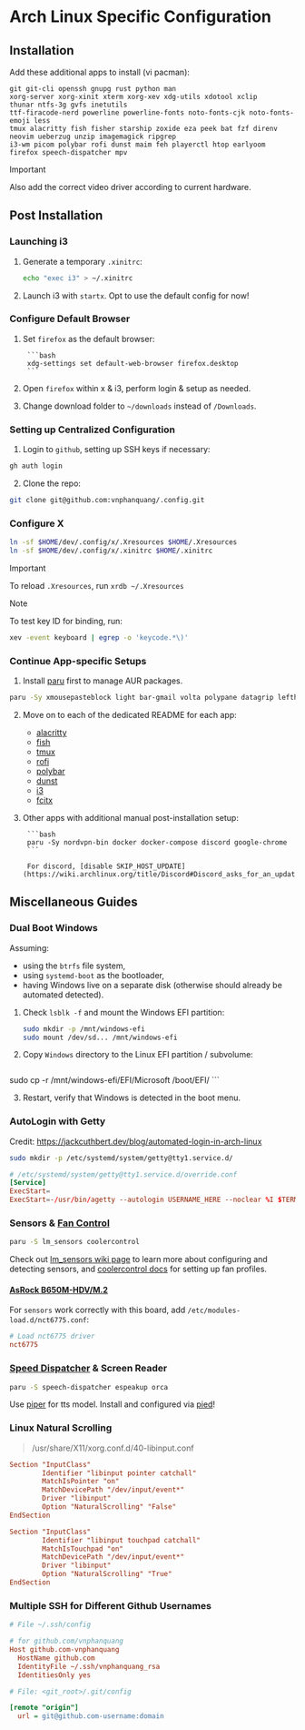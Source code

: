 # Arch Linux Specific Configuration

## Installation

Add these additional apps to install (vi pacman):

```
git git-cli openssh gnupg rust python man
xorg-server xorg-xinit xterm xorg-xev xdg-utils xdotool xclip
thunar ntfs-3g gvfs inetutils
ttf-firacode-nerd powerline powerline-fonts noto-fonts-cjk noto-fonts-emoji less
tmux alacritty fish fisher starship zoxide eza peek bat fzf direnv
neovim ueberzug unzip imagemagick ripgrep
i3-wm picom polybar rofi dunst maim feh playerctl htop earlyoom
firefox speech-dispatcher mpv
```

> [!IMPORTANT]
> Also add the correct video driver according to current hardware.

## Post Installation

### Launching i3

1. Generate a temporary `.xinitrc`:

	```bash
	echo "exec i3" > ~/.xinitrc
	```

2. Launch i3 with `startx`. Opt to use the default config for now!

### Configure Default Browser

1. Set `firefox` as the default browser:

		```bash
		xdg-settings set default-web-browser firefox.desktop
		```

2. Open `firefox` within x & i3, perform login & setup as needed.
3. Change download folder to `~/downloads` instead of `/Downloads`.

### Setting up Centralized Configuration

1. Login to `github`, setting up SSH keys if necessary:

```bash
gh auth login
```

2. Clone the repo:

```bash
git clone git@github.com:vnphanquang/.config.git
```

### Configure X

```bash
ln -sf $HOME/dev/.config/x/.Xresources $HOME/.Xresources
ln -sf $HOME/dev/.config/x/.xinitrc $HOME/.xinitrc
```

> [!IMPORTANT]
> To reload `.Xresources`, run `xrdb ~/.Xresources`

> [!NOTE]
> To test key ID for binding, run:
>
> ```bash
> xev -event keyboard | egrep -o 'keycode.*\)'
> ```

### Continue App-specific Setups

1. Install [paru](https://github.com/Morganamilo/paru) first to manage AUR packages.

```bash
paru -Sy xmousepasteblock light bar-gmail volta polypane datagrip lefthook
```

2. Move on to each of the dedicated README for each app:

    - [alacritty](../alacritty/README.md)
    - [fish](../fish/README.md)
    - [tmux](../tmux/README.md)
    - [rofi](../rofi/README.md)
    - [polybar](../i3/README.md)
    - [dunst](../dunst/README.md)
    - [i3](../i3/README.md)
    - [fcitx](../fcitx/README.md)

3. Other apps with additional manual post-installation setup:

		```bash
		paru -Sy nordvpn-bin docker docker-compose discord google-chrome
		```

		For discord, [disable SKIP_HOST_UPDATE](https://wiki.archlinux.org/title/Discord#Discord_asks_for_an_update_not_yet_available_in_the_repository)

## Miscellaneous Guides

### Dual Boot Windows

Assuming:

- using the `btrfs` file system,
- using `systemd-boot` as the bootloader,
- having Windows live on a separate disk (otherwise should already be automated detected).

1. Check `lsblk -f` and mount the Windows EFI partition:

	```bash
	sudo mkdir -p /mnt/windows-efi
	sudo mount /dev/sd... /mnt/windows-efi
	```

2. Copy `Windows` directory to the Linux EFI partition / subvolume:

	```bash
  sudo cp -r /mnt/windows-efi/EFI/Microsoft /boot/EFI/
	```

3. Restart, verify that Windows is detected in the boot menu.

### AutoLogin with Getty

Credit: https://jackcuthbert.dev/blog/automated-login-in-arch-linux

```bash
sudo mkdir -p /etc/systemd/system/getty@tty1.service.d/
```

```conf
# /etc/systemd/system/getty@tty1.service.d/override.conf
[Service]
ExecStart=
ExecStart=-/usr/bin/agetty --autologin USERNAME_HERE --noclear %I $TERM
```

### Sensors & [Fan Control](https://wiki.archlinux.org/title/Fan_speed_control)

```bash
paru -S lm_sensors coolercontrol
```

Check out [lm_sensors wiki page](https://wiki.archlinux.org/title/Lm_sensors) to learn more about
configuring and detecting sensors, and [coolercontrol docs](https://docs.coolercontrol.org/) for
setting up fan profiles.

#### [AsRock B650M-HDV/M.2](https://www.asrock.com/mb/AMD/B650M-HDVM.2/)

For `sensors` work correctly with this board, add `/etc/modules-load.d/nct6775.conf`:

```conf
# Load nct6775 driver
nct6775
```

### [Speed Dispatcher](https://wiki.archlinux.org/title/Speech_dispatcher) & Screen Reader

```bash
paru -S speech-dispatcher espeakup orca
```

Use [piper](https://github.com/rhasspy/piper) for tts model. Install and configured via [pied](https://github.com/Elleo/pied)!


### Linux Natural Scrolling

> /usr/share/X11/xorg.conf.d/40-libinput.conf

```conf
Section "InputClass"
        Identifier "libinput pointer catchall"
        MatchIsPointer "on"
        MatchDevicePath "/dev/input/event*"
        Driver "libinput"
        Option "NaturalScrolling" "False"
EndSection

Section "InputClass"
        Identifier "libinput touchpad catchall"
        MatchIsTouchpad "on"
        MatchDevicePath "/dev/input/event*"
        Driver "libinput"
        Option "NaturalScrolling" "True"
EndSection
```

### Multiple SSH for Different Github Usernames

```ini
# File ~/.ssh/config

# for github.com/vnphanquang
Host github.com-vnphanquang
  HostName github.com
  IdentityFile ~/.ssh/vnphanquang_rsa
  IdentitiesOnly yes
```

```ini
# File: <git_root>/.git/config

[remote "origin"]
  url = git@github.com-username:domain
```

